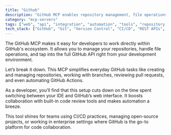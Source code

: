 ```yaml
---
title: "Github"
description: "GitHub MCP enables repository management, file operations, and GitHub API integration for seamless development workflows."
category: "mcp-servers"
tags: ["web", "api", "integration", "automation", "tools", "repository management", "GitHub Actions", "collaboration"]
tech_stack: ["GitHub", "Git", "Version Control", "CI/CD", "REST APIs", "IDE integration"]
---
```


The GitHub MCP makes it easy for developers to work directly within GitHub's ecosystem. It allows you to manage your repositories, handle file operations, and tap into the full GitHub API right from your development environment.

Let’s break it down. This MCP simplifies everyday GitHub tasks like creating and managing repositories, working with branches, reviewing pull requests, and even automating GitHub Actions. 

As a developer, you’ll find that this setup cuts down on the time spent switching between your IDE and GitHub’s web interface. It boosts collaboration with built-in code review tools and makes automation a breeze.

This tool shines for teams using CI/CD practices, managing open-source projects, or working in enterprise settings where GitHub is the go-to platform for code collaboration.
